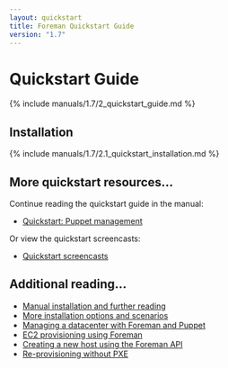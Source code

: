 ```yaml
---
layout: quickstart
title: Foreman Quickstart Guide
version: "1.7"
---
```


# Quickstart Guide

{% include manuals/1.7/2_quickstart_guide.md %}

## Installation

{% include manuals/1.7/2.1_quickstart_installation.md %}

## More quickstart resources...

Continue reading the quickstart guide in the manual:

* [Quickstart: Puppet management](/manuals/1.7/index.html#2.2PuppetManagement)

Or view the quickstart screencasts:

* [Quickstart screencasts](/media.html#screencasts)

## Additional reading...

* [Manual installation and further reading](/manuals/1.7/index.html)
* [More installation options and scenarios](/manuals/1.7/index.html#3.2.2InstallerOptions)
* [Managing a datacenter with Foreman and Puppet](http://engineering.yakaz.com/managing-an-infrastructure-datacenter-with-foreman-and-puppet.html)
* [EC2 provisioning using Foreman](http://blog.theforeman.org/2012/05/ec2-provisioning-using-foreman.html)
* [Creating a new host using the Foreman API](http://blog.theforeman.org/2012/01/creating-new-host-using-foreman-api.html)
* [Re-provisioning without PXE](http://blog.theforeman.org/2012/01/re-provision-host-without-pxeboot.html)
